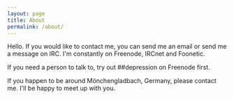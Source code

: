 ```yaml
---
layout: page
title: About
permalink: /about/
---
```


Hello. If you would like to contact me, you can send me an email or send me a message on IRC. I'm constantly on Freenode, IRCnet and Foonetic. 

If you need a person to talk to, try out ##depression on Freenode first. 

If you happen to be around Mönchengladbach, Germany, please contact me. I'll be happy to meet up with you.

